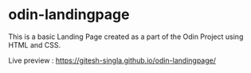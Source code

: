 # odin-landingpage

This is a basic Landing Page created as a part of the Odin Project using HTML and CSS.

Live preview : https://gitesh-singla.github.io/odin-landingpage/